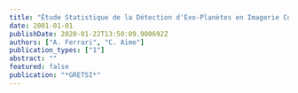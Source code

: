 ```yaml
---
title: "Étude Statistique de la Détection d'Exo-Planètes en Imagerie Courte Pose"
date: 2001-01-01
publishDate: 2020-01-22T13:50:09.900692Z
authors: ["A. Ferrari", "C. Aime"]
publication_types: ["1"]
abstract: ""
featured: false
publication: "*GRETSI*"
---
```


